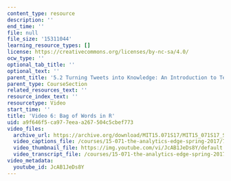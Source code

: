 ```yaml
---
content_type: resource
description: ''
end_time: ''
file: null
file_size: '15311044'
learning_resource_types: []
license: https://creativecommons.org/licenses/by-nc-sa/4.0/
ocw_type: ''
optional_tab_title: ''
optional_text: ''
parent_title: '5.2 Turning Tweets into Knowledge: An Introduction to Text Analytics'
parent_type: CourseSection
related_resources_text: ''
resource_index_text: ''
resourcetype: Video
start_time: ''
title: 'Video 6: Bag of Words in R'
uid: a9f646f5-ca97-7eea-a267-504c5cbef773
video_files:
  archive_url: https://archive.org/download/MIT15.071S17/MIT15_071S17_Session_5.2.10_300k.mp4
  video_captions_file: /courses/15-071-the-analytics-edge-spring-2017/78ba95bd15515864a76fac6f8b152ce8_JcAB1JeDs8Y.vtt
  video_thumbnail_file: https://img.youtube.com/vi/JcAB1JeDs8Y/default.jpg
  video_transcript_file: /courses/15-071-the-analytics-edge-spring-2017/1e725c0b608ae5dc42b33b497a546a98_JcAB1JeDs8Y.pdf
video_metadata:
  youtube_id: JcAB1JeDs8Y
---
```

